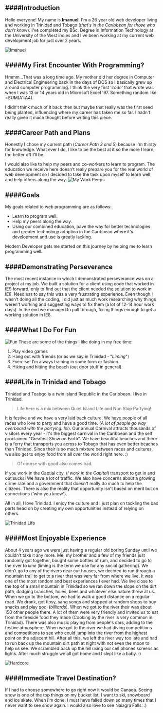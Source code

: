 ####Introduction
---
 Hello everyone! My name is **Imanuel**. I'm a 26 year old web developer living and working in Trinidad and Tobago (*that's in the Caribbean for those who don't know*). I've completed my BSc. Degree in Information Technology at the University of the West indies and I've been working at my current web development job for just over 2 years. 

![Imanuel](https://scontent-mia1-1.xx.fbcdn.net/hphotos-frc3/v/t1.0-9/10407963_339066242938688_4059658257802224640_n.jpg?oh=b7caa05c53f7b71bb748ea32227f7e0a&oe=57100AB6) 

####My First Encounter With Programming?
---
Hmmm...That was a long time ago. My mother did her degree in Computer and Electrical Engineering back in the days of DOS so I basically grew up around computer programming. I think the very first '*code*' that wrote was when I was 13 or 14 years old in Microsoft Excel '97. Something random like =SUM(A1:A4). 

I didn't think much of it back then but maybe that really was the first seed being planted, influencing where my career has taken me so far. I hadn't really given it much thought before writing this piece. 

####Career Path and Plans
---
Honestly I chose my current path (*Career Path 3 and 5*) because I'm thirsty for knowledge. What ever I do, I like to be the best at it so the more I learn, the better off I'll be. 

I would also like to help my peers and co-workers to learn to program. The education we receive here doesn't really prepare you for the real world of web development so I decided to take the task upon myself to learn well and help others along the way. 
![My Work Peeps](https://scontent-mia1-1.xx.fbcdn.net/hphotos-xap1/t31.0-8/1497980_10153624521865037_1481132350_o.jpg) 

####Goals
---
My goals related to web programming are as follows:

- Learn to program well.
- Help my peers along the way.
- Using our combined education, pave the way for better technologies and greater technology adoption in the Caribbean where it's development and use is greatly lacking. 

Modern Developer gets me started on this journey by helping me to learn programming well. 


####Demonstrating Perseverance
---
The most recent instance in which I demonstrated perseverance was on a project at my job. We built a solution for a client using code that worked in IE9 forward, only to find out that the client needed the solution to work in IE8. Needless to say this was a very frustrating experience. Even though I wasn't doing all the coding, I did just as much work researching why things weren't working and suggesting ways to fix them (a lot of 12-14 hour work days). In the end we managed to pull through, fixing things enough to get a working solution in IE8. 

####What I Do For Fun
---
![Fun](https://scontent-mia1-1.xx.fbcdn.net/hphotos-ash2/t31.0-8/1276152_1377009642531261_24400826_o.jpg) 
These are some of the things I like doing in my free time:

1. Play video games
2. Hang out with friends (or as we say in Trinidad - "*Liming*")
3. Exercise! I'm always training in some form or fashion.
4. Hiking and hitting the beach (out door stuff in general).

####Life in Trinidad and Tobago
---
Trinidad and Toabgo is a twin island Republic in the Caribbean. I live in Trinidad. 

>Life here is a mix between Quiet Island Life and Non Stop Partying!

It is festive and we have a very laid back culture. We have people of all races who love to party and have a good time. (*A  lot of people go way overboard with the partying. lol*). Our annual Carnival attracts thousands of visitors every year - it's the biggest carnival in the Caribbean and the self proclaimed "Greatest Show on Earth". 
We have beautiful beaches and there is a ferry that transports you across to Tobago that has even better beaches than Trinidad. Since their is so much mixture between races and cultures, we also get to enjoy food from all over the world right here. :)

>Of course with good also comes bad. 

If you work in the Captial city, (*I work in the Capital*) transport to get in and out sucks! We have a lot of traffic. We also have concerns about a growing crime rate and a government that doesn't really do much to help the citizens. There is also the reality that opportunity isn't based on merit but on connections ('who you know'). 

All in all, I love Trinidad. I enjoy the culture and I just plan on tackling the bad parts head on by creating my own opportunities instead of relying on others. 

![Trinidad Life](https://scontent-mia1-1.xx.fbcdn.net/hphotos-xfa1/t31.0-8/12375152_1714832625415626_5221965230775237385_o.jpg) 

####Most Enjoyable Experience
---
About 4 years ago we were just having a regular old boring Sunday until we couldn't take it any more. Me, my brother and a few of my friends just randomly got together, bought some bottles of rum, and decided to go to the river to *lime* (liming is the term we use for any social gathering). We didn't go to any of the rivers near our houses, we decided to run through a mountain trail to get to a river that was very far from where we live. 
It was one of the most random and best experiences I ever had. We live close to the top of a small mountain in Trinidad so we ran down the slope on the dirt path, dodging branches, holes, bees and whatever else nature threw at us. When we go to the bottom, we had to walk a good distance on a regular road. We drank, got tipsy, sang songs and stopped at random shops to buy snacks and play pool (*billiards*). 
When we got to the river their was about 150 other people there. A lot of them were very friendly and invited us to eat from the fireside food they made (Cooking by the river is very common in Trinidad). There was also music playing from people's cars, adding to the festive atmosphere. 
When we got to the river we had diving competitions and competitions to see who could jump into the river from the highest point on the adjacent hill. 
After all this, we left the river way too late and had to run back up the mountain dirt path at night with not even the moon to help us see. We scrambled back up the hill using our cell phones screens as lights. After much struggle we all got home and I slept like a baby. :) 

![Hardcore](https://scontent-mia1-1.xx.fbcdn.net/hphotos-xtl1/v/t1.0-9/1982259_1714839405414948_9070190978763702448_n.jpg?oh=c61ea883aa1894931183baebcb53540f&oe=5709916E) 

####Immediate Travel Destination? 
---
If I had to choose somewhere to go right now it would be Canada. Seeing snow is one of the top things on my bucket list. I want to ski, snowboard and ice skate. When i'm done, I must have falled down so many times that I never want to see snow again. I would also love to see Naiagra Falls. :)
